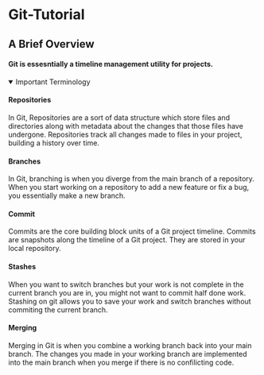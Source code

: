 # Git-Tutorial

## **A Brief Overview**
#### Git is essesntially a timeline management utility for projects.

<details open>
<summary>Important Terminology</summary>
<h4>Repositories</h4>
In Git, Repositories are a sort of data structure which store files and directories along with metadata about the changes that those files have undergone. Repositories track all changes made to files in your project, building a history over time. 
<h4>Branches</h4>
In Git, branching is when you diverge from the main branch of a repository. When you start working on a repository to add a new feature or fix a bug, you essentially make a new branch.
<h4>Commit</h4>
Commits are the core building block units of a Git project timeline. Commits are snapshots along the timeline of a Git project. They are stored in your local repository.
<h4>Stashes</h4>
When you want to switch branches but your work is not complete in the current branch you are in, you might not want to commit half done work. Stashing on git allows you to save your work and switch branches without commiting the current branch.
<h4>Merging</h4>
Merging in Git is when you combine a working branch back into your main branch. The changes you made in your working branch are implemented into the main branch when you merge if there is no confilicting code.
</details>
